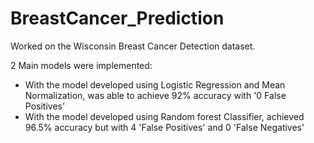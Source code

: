 # BreastCancer_Prediction
Worked on the Wisconsin Breast Cancer Detection dataset.</br>


2 Main models were implemented:</br>

* With the model developed using Logistic Regression and Mean Normalization, was able to achieve 92% accuracy with '0 False Positives'</br> 
* With the model developed using Random forest Classifier, achieved 96.5% accuracy but with 4 'False Positives' and 0 'False Negatives'</br>

